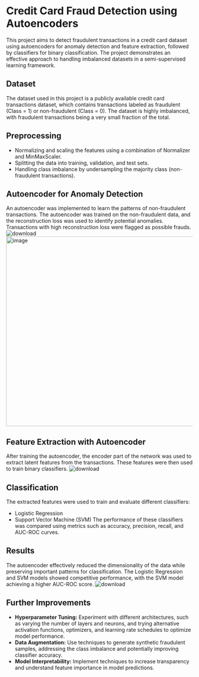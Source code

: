 # Credit Card Fraud Detection using Autoencoders
This project aims to detect fraudulent transactions in a credit card dataset using autoencoders for anomaly detection and feature extraction, followed by classifiers for binary classification. The project demonstrates an effective approach to handling imbalanced datasets in a semi-supervised learning framework.

## Dataset
The dataset used in this project is a publicly available credit card transactions dataset, which contains transactions labeled as fraudulent (Class = 1) or non-fraudulent (Class = 0). The dataset is highly imbalanced, with fraudulent transactions being a very small fraction of the total.

## Preprocessing
*  Normalizing and scaling the features using a combination of Normalizer and MinMaxScaler.
*  Splitting the data into training, validation, and test sets.
*  Handling class imbalance by undersampling the majority class (non-fraudulent transactions).

## Autoencoder for Anomaly Detection
An autoencoder was implemented to learn the patterns of non-fraudulent transactions. The autoencoder was trained on the non-fraudulent data, and the reconstruction loss was used to identify potential anomalies. Transactions with high reconstruction loss were flagged as possible frauds.
![download](https://github.com/user-attachments/assets/74e6d4f0-e702-472e-8f98-e288a3ba6286)
<img width="511" alt="image" src="https://github.com/user-attachments/assets/aef82e1c-cb42-40eb-8f96-78d93325f6e3">

## Feature Extraction with Autoencoder
After training the autoencoder, the encoder part of the network was used to extract latent features from the transactions. These features were then used to train binary classifiers.
![download](https://github.com/user-attachments/assets/28010349-7edb-4968-9dc8-581e3dd5e60c)

## Classification
The extracted features were used to train and evaluate different classifiers:
*  Logistic Regression
*  Support Vector Machine (SVM)
The performance of these classifiers was compared using metrics such as accuracy, precision, recall, and AUC-ROC curves.

## Results
The autoencoder effectively reduced the dimensionality of the data while preserving important patterns for classification. The Logistic Regression and SVM models showed competitive performance, with the SVM model achieving a higher AUC-ROC score.
![download](https://github.com/user-attachments/assets/f93c8c0d-ff7a-4c23-a80e-8513f1d63840)

## Further Improvements 
*  **Hyperparameter Tuning:** Experiment with different architectures, such as varying the number of layers and neurons, and trying alternative activation functions, optimizers, and learning rate schedules to optimize model performance.
*  **Data Augmentation:** Use techniques to generate synthetic fraudulent samples, addressing the class imbalance and potentially improving classifier accuracy.
*  **Model Interpretability:** Implement techniques to increase transparency and understand feature importance in model predictions.
